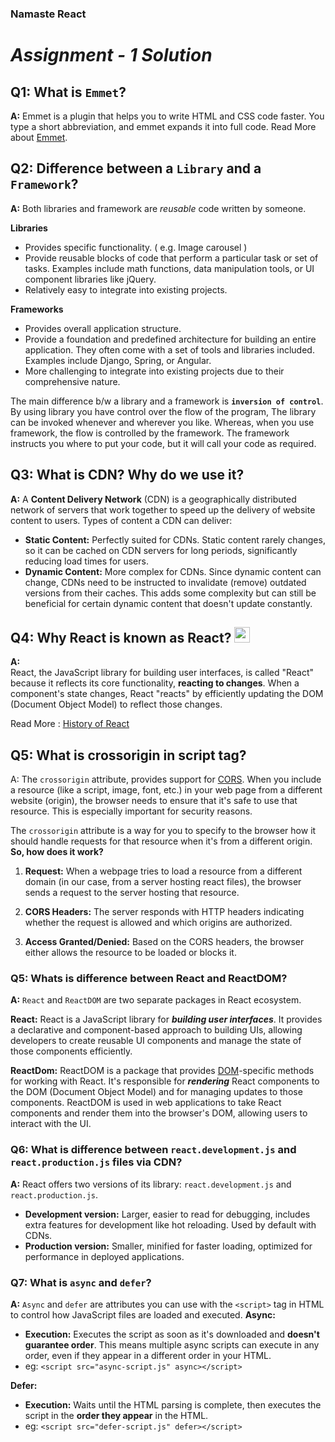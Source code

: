 ﻿### Namaste React
# *Assignment - 1 Solution*

## Q1: What is `Emmet`?
**A:** Emmet is a plugin that helps you to write HTML and CSS code faster. You type a short abbreviation, and emmet expands it into full code.
Read More about [Emmet](https://docs.emmet.io/).



## Q2: Difference between a `Library` and a `Framework`?
**A:** Both libraries and framework are *reusable* code written by someone.

**Libraries**

 - Provides specific functionality. ( e.g. Image carousel )
 - Provide reusable blocks of code that perform a particular task or set of tasks. Examples include math functions, data manipulation tools, or UI component libraries like jQuery.
 - Relatively easy to integrate into existing projects.

**Frameworks**

 - Provides overall application structure.
 - Provide a foundation and predefined architecture for building an entire application. They often come with a set of tools and libraries included. Examples include Django, Spring, or Angular.
 - More challenging to integrate into existing projects due to their comprehensive nature.

The main difference b/w a library and a framework is **`inversion of control`**. By using library you have control over the flow of the program, The library can be invoked whenever and wherever you like. Whereas, when you use framework, the flow is controlled by the framework. The framework instructs you where to put your code, but it will call your code as required.



## Q3: What is CDN? Why do we use it?

**A:** A **Content Delivery Network** (CDN) is a geographically distributed network of servers that work together to speed up the delivery of website content to users.
Types of content a CDN can deliver:
-   **Static Content:**  Perfectly suited for CDNs. Static content rarely changes, so it can be cached on CDN servers for long periods, significantly reducing load times for users.
-   **Dynamic Content:**  More complex for CDNs. Since dynamic content can change, CDNs need to be instructed to invalidate (remove) outdated versions from their caches. This adds some complexity but can still be beneficial for certain dynamic content that doesn't update constantly.

## Q4: Why React is known as React? <img src="https://cdn4.iconfinder.com/data/icons/logos-3/600/React.js_logo-512.png" widht="25px" height ="25px"/>

**A:**   
React, the JavaScript library for building user interfaces, is called "React" because it reflects its core functionality, **reacting to changes**. When a component's state changes, React "reacts" by efficiently updating the DOM (Document Object Model) to reflect those changes.

Read More : [History of React](https://legacy.reactjs.org/blog/2016/09/28/our-first-50000-stars.html#fbolt-is-born)

## Q5: What is crossorigin in script tag?

A: The `crossorigin` attribute, provides support for [CORS](https://developer.mozilla.org/en-US/docs/Web/HTTP/CORS).
When you include a resource (like a script, image, font, etc.) in your web page from a different website (origin), the browser needs to ensure that it's safe to use that resource. This is especially important for security reasons.

The `crossorigin` attribute is a way for you to specify to the browser how it should handle requests for that resource when it's from a different origin.
**So, how does it work?**

1.  **Request:**  When a webpage tries to load a resource from a different domain (in our case, from a server hosting react files), the browser sends a request to the server hosting that resource.

3.  **CORS Headers:**  The server responds with HTTP headers indicating whether the request is allowed and which origins are authorized.
4.  **Access Granted/Denied:**  Based on the CORS headers, the browser either allows the resource to be loaded or blocks it.

### Q5: Whats is difference between React and ReactDOM?

**A:** `React` and `ReactDOM` are two separate packages in React ecosystem.

**React:** React is a JavaScript library for ***building user interfaces***. It provides a declarative and component-based approach to building UIs, allowing developers to create reusable UI components and manage the state of those components efficiently.

**ReactDom:** ReactDOM is a package that provides [DOM](https://developer.mozilla.org/en-US/docs/Web/API/Document_Object_Model/Introduction#what_is_the_dom)-specific methods for working with React. It's responsible for ***rendering*** React components to the DOM (Document Object Model) and for managing updates to those components. ReactDOM is used in web applications to take React components and render them into the browser's DOM, allowing users to interact with the UI.

### Q6: What is difference between `react.development.js` and `react.production.js` files via CDN?

**A:** React offers two versions of its library: `react.development.js` and `react.production.js`.

-   **Development version:**  Larger, easier to read for debugging, includes extra features for development like hot reloading. Used by default with CDNs.
-   **Production version:**  Smaller, minified for faster loading, optimized for performance in deployed applications.


### Q7: What is `async` and `defer`?

**A:** `Async` and `defer` are attributes you can use with the `<script>` tag in HTML to control how JavaScript files are loaded and executed.
**Async:**

-   **Execution:**  Executes the script as soon as it's downloaded and  **doesn't guarantee order**. This means multiple async scripts can execute in any order, even if they appear in a different order in your HTML.
-  eg: `<script src="async-script.js" async></script>` 

**Defer:**

-   **Execution:**  Waits until the HTML parsing is complete, then executes the script in the  **order they appear**  in the HTML.
- eg: `<script src="defer-script.js" defer></script>`


